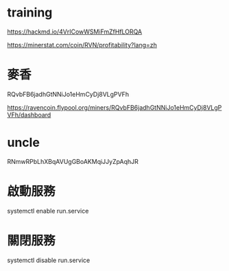 # training

https://hackmd.io/4VrICowWSMiFmZfHfLORQA

https://minerstat.com/coin/RVN/profitability?lang=zh

# 麥香

RQvbFB6jadhGtNNiJo1eHmCyDj8VLgPVFh

https://ravencoin.flypool.org/miners/RQvbFB6jadhGtNNiJo1eHmCyDj8VLgPVFh/dashboard


# uncle

RNmwRPbLhXBqAVUgGBoAKMqiJJyZpAqhJR

# 啟動服務
systemctl enable run.service

# 關閉服務
systemctl disable run.service
